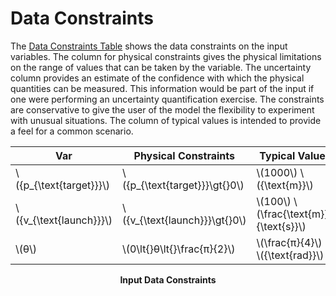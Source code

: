 # Data Constraints

The [Data Constraints Table](./data-constraints.md#Table:InDataConstraints) shows the data constraints on the input variables. The column for physical constraints gives the physical limitations on the range of values that can be taken by the variable. The uncertainty column provides an estimate of the confidence with which the physical quantities can be measured. This information would be part of the input if one were performing an uncertainty quantification exercise. The constraints are conservative to give the user of the model the flexibility to experiment with unusual situations. The column of typical values is intended to provide a feel for a common scenario.

<div id="Table:InDataConstraints">

|Var|Physical Constraints|Typical Value|Uncert.|
|-|-|-|-|
|\\({p_{\text{target}}}\\)|\\({p_{\text{target}}}\gt{}0\\)|\\(1000\\) \\({\text{m}}\\)|10\\(\\%\\)|
|\\({v_{\text{launch}}}\\)|\\({v_{\text{launch}}}\gt{}0\\)|\\(100\\) \\(\frac{\text{m}}{\text{s}}\\)|10\\(\\%\\)|
|\\(θ\\)|\\(0\lt{}θ\lt{}\frac{π}{2}\\)|\\(\frac{π}{4}\\) \\({\text{rad}}\\)|10\\(\\%\\)|

**<p align="center">Input Data Constraints</p>**

</div>
